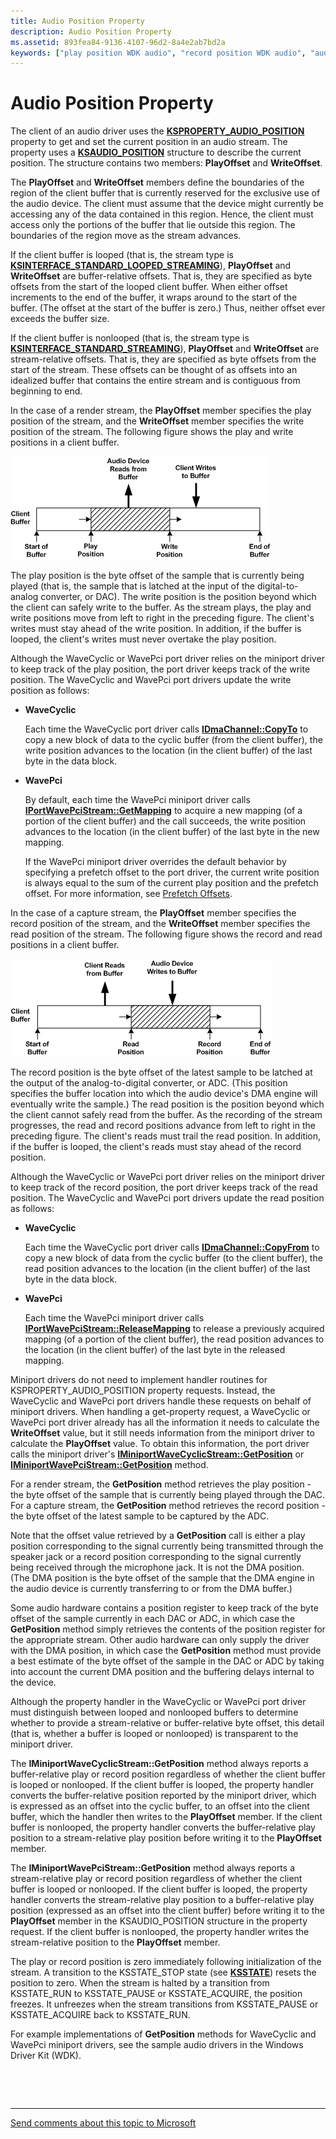 ```yaml
---
title: Audio Position Property
description: Audio Position Property
ms.assetid: 893fea84-9136-4107-96d2-8a4e2ab7bd2a
keywords: ["play position WDK audio", "record position WDK audio", "audio properties WDK , position in stream", "WDM audio properties WDK , position in stream", "read position WDK audio", "write position WDK audio", "looped client buffers WDK audio", "nonlooped client buffers WDK audio", "client buffers WDK audio", "stream positions WDK audio", "position properties WDK audio", "capture stream position WDK audio", "port drivers WDK audio , position properties"]
---
```


# Audio Position Property


The client of an audio driver uses the [**KSPROPERTY\_AUDIO\_POSITION**](https://msdn.microsoft.com/library/windows/hardware/ff537297) property to get and set the current position in an audio stream. The property uses a [**KSAUDIO\_POSITION**](https://msdn.microsoft.com/library/windows/hardware/ff537091) structure to describe the current position. The structure contains two members: **PlayOffset** and **WriteOffset**.

The **PlayOffset** and **WriteOffset** members define the boundaries of the region of the client buffer that is currently reserved for the exclusive use of the audio device. The client must assume that the device might currently be accessing any of the data contained in this region. Hence, the client must access only the portions of the buffer that lie outside this region. The boundaries of the region move as the stream advances.

If the client buffer is looped (that is, the stream type is [**KSINTERFACE\_STANDARD\_LOOPED\_STREAMING**](https://msdn.microsoft.com/library/windows/hardware/ff563381)), **PlayOffset** and **WriteOffset** are buffer-relative offsets. That is, they are specified as byte offsets from the start of the looped client buffer. When either offset increments to the end of the buffer, it wraps around to the start of the buffer. (The offset at the start of the buffer is zero.) Thus, neither offset ever exceeds the buffer size.

If the client buffer is nonlooped (that is, the stream type is [**KSINTERFACE\_STANDARD\_STREAMING**](https://msdn.microsoft.com/library/windows/hardware/ff563384)), **PlayOffset** and **WriteOffset** are stream-relative offsets. That is, they are specified as byte offsets from the start of the stream. These offsets can be thought of as offsets into an idealized buffer that contains the entire stream and is contiguous from beginning to end.

In the case of a render stream, the **PlayOffset** member specifies the play position of the stream, and the **WriteOffset** member specifies the write position of the stream. The following figure shows the play and write positions in a client buffer.

![diagram illustrating the play position and write position in a render stream](images/playoffset.png)

The play position is the byte offset of the sample that is currently being played (that is, the sample that is latched at the input of the digital-to-analog converter, or DAC). The write position is the position beyond which the client can safely write to the buffer. As the stream plays, the play and write positions move from left to right in the preceding figure. The client's writes must stay ahead of the write position. In addition, if the buffer is looped, the client's writes must never overtake the play position.

Although the WaveCyclic or WavePci port driver relies on the miniport driver to keep track of the play position, the port driver keeps track of the write position. The WaveCyclic and WavePci port drivers update the write position as follows:

-   **WaveCyclic**

    Each time the WaveCyclic port driver calls [**IDmaChannel::CopyTo**](https://msdn.microsoft.com/library/windows/hardware/ff536558) to copy a new block of data to the cyclic buffer (from the client buffer), the write position advances to the location (in the client buffer) of the last byte in the data block.

-   **WavePci**

    By default, each time the WavePci miniport driver calls [**IPortWavePciStream::GetMapping**](https://msdn.microsoft.com/library/windows/hardware/ff536909) to acquire a new mapping (of a portion of the client buffer) and the call succeeds, the write position advances to the location (in the client buffer) of the last byte in the new mapping.

    If the WavePci miniport driver overrides the default behavior by specifying a prefetch offset to the port driver, the current write position is always equal to the sum of the current play position and the prefetch offset. For more information, see [Prefetch Offsets](prefetch-offsets.md).

In the case of a capture stream, the **PlayOffset** member specifies the record position of the stream, and the **WriteOffset** member specifies the read position of the stream. The following figure shows the record and read positions in a client buffer.

![diagram illustrating the record position and read position in a capture stream](images/recordoffset.png)

The record position is the byte offset of the latest sample to be latched at the output of the analog-to-digital converter, or ADC. (This position specifies the buffer location into which the audio device's DMA engine will eventually write the sample.) The read position is the position beyond which the client cannot safely read from the buffer. As the recording of the stream progresses, the read and record positions advance from left to right in the preceding figure. The client's reads must trail the read position. In addition, if the buffer is looped, the client's reads must stay ahead of the record position.

Although the WaveCyclic or WavePci port driver relies on the miniport driver to keep track of the record position, the port driver keeps track of the read position. The WaveCyclic and WavePci port drivers update the read position as follows:

-   **WaveCyclic**

    Each time the WaveCyclic port driver calls [**IDmaChannel::CopyFrom**](https://msdn.microsoft.com/library/windows/hardware/ff536557) to copy a new block of data from the cyclic buffer (to the client buffer), the read position advances to the location (in the client buffer) of the last byte in the data block.

-   **WavePci**

    Each time the WavePci miniport driver calls [**IPortWavePciStream::ReleaseMapping**](https://msdn.microsoft.com/library/windows/hardware/ff536911) to release a previously acquired mapping (of a portion of the client buffer), the read position advances to the location (in the client buffer) of the last byte in the released mapping.

Miniport drivers do not need to implement handler routines for KSPROPERTY\_AUDIO\_POSITION property requests. Instead, the WaveCyclic and WavePci port drivers handle these requests on behalf of miniport drivers. When handling a get-property request, a WaveCyclic or WavePci port driver already has all the information it needs to calculate the **WriteOffset** value, but it still needs information from the miniport driver to calculate the **PlayOffset** value. To obtain this information, the port driver calls the miniport driver's [**IMiniportWaveCyclicStream::GetPosition**](https://msdn.microsoft.com/library/windows/hardware/ff536716) or [**IMiniportWavePciStream::GetPosition**](https://msdn.microsoft.com/library/windows/hardware/ff536727) method.

For a render stream, the **GetPosition** method retrieves the play position - the byte offset of the sample that is currently being played through the DAC. For a capture stream, the **GetPosition** method retrieves the record position - the byte offset of the latest sample to be captured by the ADC.

Note that the offset value retrieved by a **GetPosition** call is either a play position corresponding to the signal currently being transmitted through the speaker jack or a record position corresponding to the signal currently being received through the microphone jack. It is not the DMA position. (The DMA position is the byte offset of the sample that the DMA engine in the audio device is currently transferring to or from the DMA buffer.)

Some audio hardware contains a position register to keep track of the byte offset of the sample currently in each DAC or ADC, in which case the **GetPosition** method simply retrieves the contents of the position register for the appropriate stream. Other audio hardware can only supply the driver with the DMA position, in which case the **GetPosition** method must provide a best estimate of the byte offset of the sample in the DAC or ADC by taking into account the current DMA position and the buffering delays internal to the device.

Although the property handler in the WaveCyclic or WavePci port driver must distinguish between looped and nonlooped buffers to determine whether to provide a stream-relative or buffer-relative byte offset, this detail (that is, whether a buffer is looped or nonlooped) is transparent to the miniport driver.

The **IMiniportWaveCyclicStream::GetPosition** method always reports a buffer-relative play or record position regardless of whether the client buffer is looped or nonlooped. If the client buffer is looped, the property handler converts the buffer-relative position reported by the miniport driver, which is expressed as an offset into the cyclic buffer, to an offset into the client buffer, which the handler then writes to the **PlayOffset** member. If the client buffer is nonlooped, the property handler converts the buffer-relative play position to a stream-relative play position before writing it to the **PlayOffset** member.

The **IMiniportWavePciStream::GetPosition** method always reports a stream-relative play or record position regardless of whether the client buffer is looped or nonlooped. If the client buffer is looped, the property handler converts the stream-relative play position to a buffer-relative play position (expressed as an offset into the client buffer) before writing it to the **PlayOffset** member in the KSAUDIO\_POSITION structure in the property request. If the client buffer is nonlooped, the property handler writes the stream-relative position to the **PlayOffset** member.

The play or record position is zero immediately following initialization of the stream. A transition to the KSSTATE\_STOP state (see [**KSSTATE**](https://msdn.microsoft.com/library/windows/hardware/ff566856)) resets the position to zero. When the stream is halted by a transition from KSSTATE\_RUN to KSSTATE\_PAUSE or KSSTATE\_ACQUIRE, the position freezes. It unfreezes when the stream transitions from KSSTATE\_PAUSE or KSSTATE\_ACQUIRE back to KSSTATE\_RUN.

For example implementations of **GetPosition** methods for WaveCyclic and WavePci miniport drivers, see the sample audio drivers in the Windows Driver Kit (WDK).

 

 


--------------------
[Send comments about this topic to Microsoft](mailto:wsddocfb@microsoft.com?subject=Documentation%20feedback%20[audio\audio]:%20Audio%20Position%20Property%20%20RELEASE:%20%287/18/2016%29&body=%0A%0APRIVACY%20STATEMENT%0A%0AWe%20use%20your%20feedback%20to%20improve%20the%20documentation.%20We%20don't%20use%20your%20email%20address%20for%20any%20other%20purpose,%20and%20we'll%20remove%20your%20email%20address%20from%20our%20system%20after%20the%20issue%20that%20you're%20reporting%20is%20fixed.%20While%20we're%20working%20to%20fix%20this%20issue,%20we%20might%20send%20you%20an%20email%20message%20to%20ask%20for%20more%20info.%20Later,%20we%20might%20also%20send%20you%20an%20email%20message%20to%20let%20you%20know%20that%20we've%20addressed%20your%20feedback.%0A%0AFor%20more%20info%20about%20Microsoft's%20privacy%20policy,%20see%20http://privacy.microsoft.com/default.aspx. "Send comments about this topic to Microsoft")



